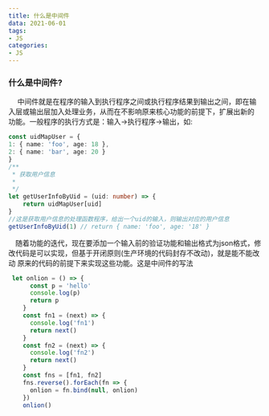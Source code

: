```yaml
---
title: 什么是中间件
data: 2021-06-01
tags:
- JS
categories:
- JS
---
```


### 什么是中间件?
&emsp;  中间件就是在程序的输入到执行程序之间或执行程序结果到输出之间，即在输入层或输出层加入处理业务，从而在不影响原来核心功能的前提下，扩展出新的
功能。一般程序的执行方式是：输入->执行程序->输出，如:
``` ts
const uidMapUser = {
1: { name: 'foo', age: 18 },
2: { name: 'bar', age: 20 }
}
/**
 * 获取用户信息
 *
 */
let getUserInfoByUid = (uid: number) => {
    return uidMapUser[uid]
}
//这是获取用户信息的处理函数程序，给出一个uid的输入，则输出对应的用户信息
getUserInfoByUid(1) // return { name: 'foo', age: '18' }
```
<!-- more -->

&emsp;随着功能的迭代，现在要添加一个输入前的验证功能和输出格式为json格式，修改代码是可以实现，但基于开闭原则(生产环境的代码封存不改动)，就是能不能改动
原来的代码的前提下来实现这些功能。这是中间件的写法

``` ts 
 let onlion = () => {
      const p = 'hello'
      console.log(p)
      return p
    }
    const fn1 = (next) => {
      console.log('fn1')
      return next()
    }
    const fn2 = (next) => {
      console.log('fn2')
      return next()
    }
    const fns = [fn1, fn2]
    fns.reverse().forEach(fn => {
      onlion = fn.bind(null, onlion)
    })
    onlion()
```